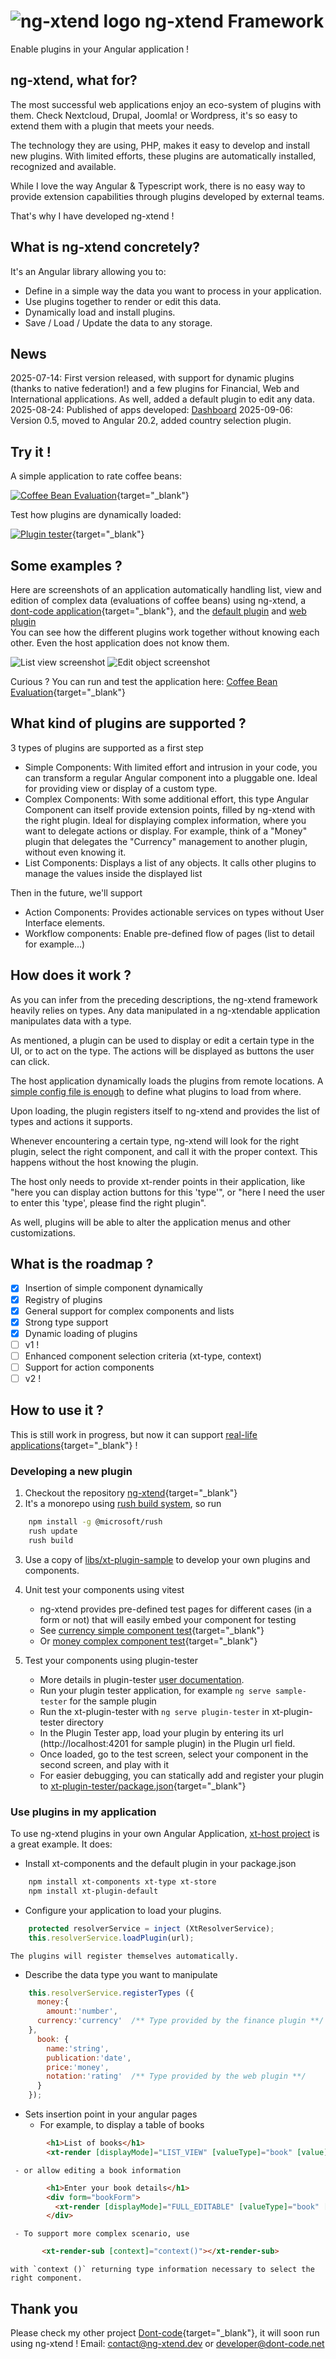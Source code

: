 # ![ng-xtend logo](docs/logos/logo-xtend-angular-red-small-transparent.png) ng-xtend Framework 
Enable plugins in your Angular application ! 

## ng-xtend, what for?

The most successful web applications enjoy an eco-system of plugins with them. Check Nextcloud, Drupal, Joomla! or Wordpress, it's so easy to extend them with a plugin that meets your needs.

The technology they are using, PHP, makes it easy to develop and install new plugins. With limited efforts, these plugins are automatically installed, recognized and available.

While I love the way Angular & Typescript work, there is no easy way to provide extension capabilities through plugins developed by external teams.

That's why I have developed ng-xtend !

## What is ng-xtend concretely?

It's an Angular library allowing you to:

- Define in a simple way the data you want to process in your application.
- Use plugins together to render or edit this data.
- Dynamically load and install plugins.
- Save / Load / Update the data to any storage.

## News
2025-07-14: First version released, with support for dynamic plugins (thanks to native federation!) and a few plugins for Financial, Web and International applications. As well, added a default plugin to edit any data.
2025-08-24: Published of apps developed: [Dashboard](https://dont-code.net/apps/repo/default)
2025-09-06: Version 0.5, moved to Angular 20.2, added country selection plugin.

## Try it !
A simple application to rate coffee beans:

[![Coffee Bean Evaluation](docs/screenshots/xt-host-list-view-plugins.png "A simple application to rate coffee beans.")](https://test.dont-code.net/apps/latest/xt-host/?project=Coffee%20Beans%20Evaluation){target="_blank"}

Test how plugins are dynamically loaded:

[![Plugin tester](docs/screenshots/plugin-tester-web-plugin-details.png "Test how plugins are dynamically loaded")](https://test.dont-code.net/apps/latest/plugin-tester){target="_blank"}

## Some examples ?
Here are screenshots of an application automatically handling list, view and edition of complex data (evaluations of coffee beans) using ng-xtend, a [dont-code application](https://dont-code.net/){target="_blank"}, and the [default plugin](https://github.com/dont-code/ng-xtend/tree/main/plugins/xt-default) and [web plugin](https://github.com/dont-code/ng-xtend/tree/main/plugins/xt-web)  
You can see how the different plugins work together without knowing each other. Even the host application does not know them.

![List view screenshot](docs/screenshots/xt-host-list-view-split.png)
![Edit object screenshot](docs/screenshots/xt-host-edit-view-split.png)

Curious ? You can run and test the application here:
[Coffee Bean Evaluation](https://test.dont-code.net/apps/latest/xt-host/?project=Coffee%20Beans%20Evaluation){target="_blank"}

## What kind of plugins are supported ?

3 types of plugins are supported as a first step
 
- Simple Components: With limited effort and intrusion in your code, you can transform a regular Angular component into a pluggable one. Ideal for providing view or display of a custom type.
- Complex Components: With some additional effort, this type Angular Component can itself provide extension points, filled by ng-xtend with the right plugin. Ideal for displaying complex information, where you want to delegate actions or display.
For example, think of a "Money" plugin that delegates the "Currency" management to another plugin, without even knowing it.
- List Components: Displays a list of any objects. It calls other plugins to manage the values inside the displayed list

Then in the future, we'll support

- Action Components: Provides actionable services on types without User Interface elements.
- Workflow components: Enable pre-defined flow of pages (list to detail for example...) 

## How does it work ?

As you can infer from the preceding descriptions, the ng-xtend framework heavily relies on types. Any data manipulated in a ng-xtendable application manipulates data with a type.

As mentioned, a plugin can be used to display or edit a certain type in the UI, or to act on the type. The actions will be displayed as buttons the user can click.

The host application dynamically loads the plugins from remote locations. A [simple config file is enough](https://github.com/dont-code/ng-xtend/blob/main/apps/xt-host/projects/host/public/assets/config/default.json) to define what plugins to load from where.

Upon loading, the plugin registers itself to ng-xtend and provides the list of types and actions it supports.

Whenever encountering a certain type, ng-xtend will look for the right plugin, select the right component, and call it with the proper context. This happens without the host knowing the plugin.

The host only needs to provide xt-render points in their application, like "here you can display action buttons for this 'type'", or "here I need the user to enter this 'type', please find the right plugin".

As well, plugins will be able to alter the application menus and other customizations.

## What is the roadmap ?

- [x] Insertion of simple component dynamically 
- [x] Registry of plugins
- [x] General support for complex components and lists
- [x] Strong type support
- [x] Dynamic loading of plugins
- [ ] v1 !
- [ ] Enhanced component selection criteria (xt-type, context)
- [ ] Support for action components
- [ ] v2 !

## How to use it ?
This is still work in progress, but now it can support [real-life applications](https://test.dont-code.net/apps/latest/xt-host/?project=Coffee%20Beans%20Evaluation){target="_blank"} !

### Developing a new plugin
1. Checkout the repository [ng-xtend](https://github.com/dont-code/ng-xtend){target="_blank"}
2. It's a monorepo using [rush build system](https://rushjs.io/), so run

```bash
    npm install -g @microsoft/rush
    rush update
    rush build
```

3. Use a copy of [libs/xt-plugin-sample](https://github.com/dont-code/ng-xtend/tree/main/libs/xt-plugin-sample) to develop your own plugins and components.
3. Unit test your components using vitest
   - ng-xtend provides pre-defined test pages for different cases (in a form or not) that will easily embed your component for testing
   - See [currency simple component test](https://github.com/dont-code/ng-xtend/blob/main/libs/xt-plugin-sample/projects/sample/src/lib/currency/sample-currency.component.spec.ts){target="_blank"}
   - Or [money complex component test](https://github.com/dont-code/ng-xtend/blob/main/libs/xt-plugin-sample/projects/sample/src/lib/money/sample-money.component.spec.ts){target="_blank"}
   
4. Test your components using plugin-tester
   - More details in plugin-tester [user documentation](apps/xt-plugin-tester/README.md).
   - Run your plugin tester application, for example `ng serve sample-tester` for the sample plugin
   - Run the xt-plugin-tester with `ng serve plugin-tester` in xt-plugin-tester directory
   - In the Plugin Tester app, load your plugin by entering its url (http://localhost:4201 for sample plugin) in the Plugin url field.
   - Once loaded, go to the test screen, select your component in the second screen, and play with it
   - For easier debugging, you can statically add and register your plugin to [xt-plugin-tester/package.json](https://github.com/dont-code/ng-xtend/blob/main/apps/xt-plugin-tester/package.json){target="_blank"}

### Use plugins in my application
To use ng-xtend plugins in your own Angular Application,
[xt-host project](apps/xt-host/README.md) is a great example.
It does:

  - Install xt-components and the default plugin in your package.json

```bash
    npm install xt-components xt-type xt-store
    npm install xt-plugin-default
```

  - Configure your application to load your plugins.

```javascript
    protected resolverService = inject (XtResolverService);
    this.resolverService.loadPlugin(url);
```

    The plugins will register themselves automatically.
  - Describe the data type you want to manipulate

```javascript
    this.resolverService.registerTypes ({
      money:{
        amount:'number',
      currency:'currency'  /** Type provided by the finance plugin **/ 
    },
      book: {
        name:'string',
        publication:'date',
        price:'money',
        notation:'rating'  /** Type provided by the web plugin **/
      }    
    }); 
```

   - Sets insertion point in your angular pages
     - For example, to display a table of books

```html
        <h1>List of books</h1>
        <xt-render [displayMode]="LIST_VIEW" [valueType]="book" [value]="listOfBooks" ></xt-render>
```

     - or allow editing a book information

```html
        <h1>Enter your book details</h1>
        <div form="bookForm">
          <xt-render [displayMode]="FULL_EDITABLE" [valueType]="book" [formGroup]="bookForm" subName="book"></xt-render>
        </div>
```
     - To support more complex scenario, use

```html
       <xt-render-sub [context]="context()"></xt-render-sub>
```

    with `context ()` returning type information necessary to select the right component.

## Thank you
Please check my other project [Dont-code](https://dont-code.net){target="_blank"}, it will soon run using ng-xtend !
Email: contact@ng-xtend.dev or developer@dont-code.net